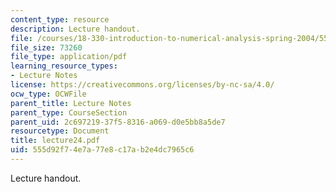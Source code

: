 ```yaml
---
content_type: resource
description: Lecture handout.
file: /courses/18-330-introduction-to-numerical-analysis-spring-2004/555d92f74e7a77e8c17ab2e4dc7965c6_lecture24.pdf
file_size: 73260
file_type: application/pdf
learning_resource_types:
- Lecture Notes
license: https://creativecommons.org/licenses/by-nc-sa/4.0/
ocw_type: OCWFile
parent_title: Lecture Notes
parent_type: CourseSection
parent_uid: 2c697219-37f5-8316-a069-d0e5bb8a5de7
resourcetype: Document
title: lecture24.pdf
uid: 555d92f7-4e7a-77e8-c17a-b2e4dc7965c6
---
```

Lecture handout.